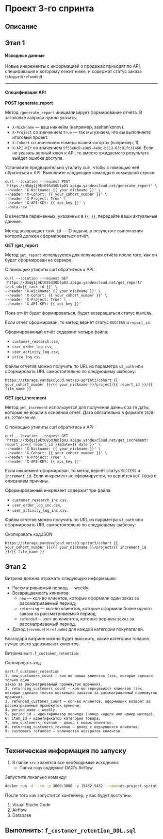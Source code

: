 # Проект 3-го спринта
## Описание
## Этап 1
#### **Исходные данные**

Новые инкременты с информацией о продажах приходят по API, спецификация к которому лежит ниже, и содержат статус заказа (`shipped`/`refunded`).

---

#### **Спецификация API**

**POST /generate_report**

Метод `/generate_report` инициализирует формирование отчёта. В заголовке запроса нужно указать:

- `X-Nickname` — ваш никнейм (например, sashanikonov).
- `X-Project` со значением `True` — так мы узнаем, что вы выполняете итоговый проект.
- `X-Cohort` со значением номера вашей когорты (например, 1).
- `X-API-KEY` со значением `5f55e6c0-e9e5-4a9c-b313-63c01fc31460`. Если не указать верный ключ к API, то вместо ожидаемого результата выйдет ошибка доступа.

Установите предварительно утилиту curl, чтобы с помощью неё обратиться к API. Выполните следующие команды в командной строке:

```
curl --location --request POST 'https://d5dg1j9kt695d30blp03.apigw.yandexcloud.net/generate_report' \
--header 'X-Nickname: {{ your_nickname }}' \
--header 'X-Cohort: {{ your_cohort_number }}' \
--header 'X-Project: True' \
--header 'X-API-KEY: {{ api_key }}' \
--data-raw '' 
```

В качестве переменных, указанных в `{{ }}`, передайте ваши актуальные данные.

Метод возвращает `task_id` — ID задачи, в результате выполнения которой должен сформироваться отчёт.

**GET /get_report**

Метод `get_report` используется для получения отчёта после того, как он будет сформирован на сервере.

С помощью утилиты curl обратитесь к API:

```
curl --location --request GET 'https://d5dg1j9kt695d30blp03.apigw.yandexcloud.net/get_report?task_id={{ task_id }}' \
--header 'X-Nickname: {{ your_nickname }}' \
--header 'X-Cohort: {{ your_cohort_number }}' \
--header 'X-Project: True' \
--header 'X-API-KEY: {{ api_key }}' 
```

Пока отчёт будет формироваться, будет возвращаться статус `RUNNING`.

Если отчёт сформирован, то метод вернёт статус `SUCCESS` и `report_id`.

Сформированный отчёт содержит четыре файла:

- `customer_research.csv`,
- `user_order_log.csv`,
- `user_activity_log.csv`,
- `price_log.csv`.

Файлы отчетов можно получить по URL из параметра `s3_path` или сформировать URL самостоятельно по следующему шаблону:

```
https://storage.yandexcloud.net/s3-sprint3/cohort_{{ your_cohort_number }}/{{ your_nickname }}/project/{{ report_id }}/{{ file_name }} 
```

**GET /get_increment**

Метод `get_increment` используется для получения данных за те даты, которые не вошли в основной отчёт. Дата обязательно в формате `2020-01-22T00:00:00`.

С помощью утилиты curl обратитесь к API:

```
curl --location --request GET 'https://d5dg1j9kt695d30blp03.apigw.yandexcloud.net/get_increment?report_id={{ report_id }}&date={{ date }}' \
--header 'X-Nickname: {{ your_nickname }}' \
--header 'X-Cohort: {{ your_cohort_number }}' \
--header 'X-Project: True' \
--header 'X-API-KEY: {{ api_key }}' 
```

Если инкремент сформирован, то метод вернёт статус `SUCCESS` и `increment_id`. Если инкремент не сформируется, то вернётся `NOT FOUND` с описанием причины.

Сформированный инкремент содержит три файла:

- `customer_research_inc.csv`,
- `user_order_log_inc.csv`,
- `user_activity_log_inc.csv`.

Файлы отчетов можно получить по URL из параметра `s3_path` или сформировать URL самостоятельно по следующему шаблону:

Скопировать кодJSON

```
https://storage.yandexcloud.net/s3-sprint3/cohort_{{ your_cohort_number }}/{{ your_nickname }}/project/{{ increment_id }}/{{ file_name }} 
```

## Этап 2

Витрина должна отражать следующую информацию:

- Рассматриваемый период — weekly.
- Возвращаемость клиентов:
    - `new` — кол-во клиентов, которые оформили один заказ за рассматриваемый период;
    - `returning` — кол-во клиентов, которые оформили более одного заказа за рассматриваемый период;
    - `refunded` — кол-во клиентов, которые вернули заказ за рассматриваемый период.
- Доход (`revenue`) и `refunded` для каждой категории покупателей.

Благодаря витрине можно будет выяснить, какие категории товаров лучше всего удерживают клиентов.

Витрина `mart.f_customer_retention`:

Скопировать код

```
mart.f_customer_retention
1. new_customers_count — кол-во новых клиентов (тех, которые сделали только один 
заказ за рассматриваемый промежуток времени).
2. returning_customers_count — кол-во вернувшихся клиентов (тех,
которые сделали только несколько заказов за рассматриваемый промежуток времени).
3. refunded_customer_count — кол-во клиентов, оформивших возврат за 
рассматриваемый промежуток времени.
4. period_name — weekly.
5. period_id — идентификатор периода (номер недели или номер месяца).
6. item_id — идентификатор категории товара.
7. new_customers_revenue — доход с новых клиентов.
8. returning_customers_revenue — доход с вернувшихся клиентов.
9. customers_refunded — количество возвратов клиентов. 
```
---

## Техническая информация по запуску
1. В папке `src` хранятся все необходимые исходники: 
    * Папка `dags` содержит DAG's Airflow.

Запустите локально команду:

```bash
docker run -d --rm -p 3000:3000 -p 15432:5432 --name=de-project-sprint-3-server cr.yandex/crp1r8pht0n0gl25aug1/project-sprint-3:latest
```

После того как запустится контейнер, у вас будут доступны:
1. Visual Studio Code
2. Airflow
3. Database

Выполнить:
```f_customer_retention_DDL.sql```
---